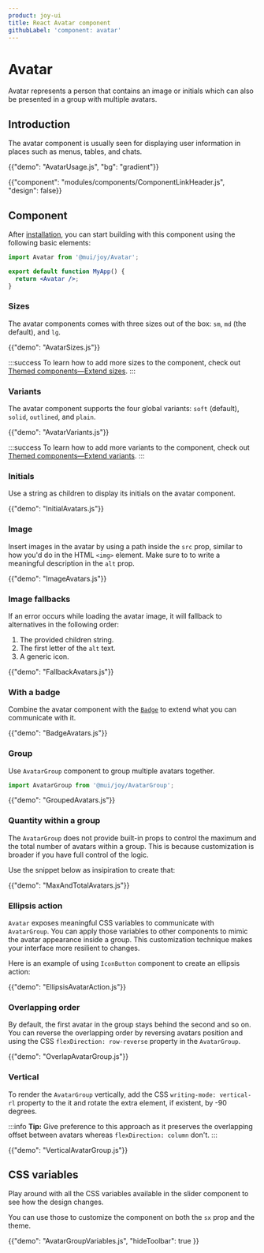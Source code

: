 ```yaml
---
product: joy-ui
title: React Avatar component
githubLabel: 'component: avatar'
---
```


# Avatar

<p class="description">Avatar represents a person that contains an image or initials which can also be presented in a group with multiple avatars.</p>

## Introduction

The avatar component is usually seen for displaying user information in places such as menus, tables, and chats.

{{"demo": "AvatarUsage.js", "bg": "gradient"}}

{{"component": "modules/components/ComponentLinkHeader.js", "design": false}}

## Component

After [installation](/joy-ui/getting-started/installation/), you can start building with this component using the following basic elements:

```jsx
import Avatar from '@mui/joy/Avatar';

export default function MyApp() {
  return <Avatar />;
}
```

### Sizes

The avatar components comes with three sizes out of the box: `sm`, `md` (the default), and `lg`.

{{"demo": "AvatarSizes.js"}}

:::success
To learn how to add more sizes to the component, check out [Themed components—Extend sizes](/joy-ui/customization/themed-components/#extend-sizes).
:::

### Variants

The avatar component supports the four global variants: `soft` (default), `solid`, `outlined`, and `plain`.

{{"demo": "AvatarVariants.js"}}

:::success
To learn how to add more variants to the component, check out [Themed components—Extend variants](/joy-ui/customization/themed-components/#extend-variants).
:::

### Initials

Use a string as children to display its initials on the avatar component.

{{"demo": "InitialAvatars.js"}}

### Image

Insert images in the avatar by using a path inside the `src` prop, similar to how you'd do in the HTML `<img>` element.
Make sure to to write a meaningful description in the `alt` prop.

{{"demo": "ImageAvatars.js"}}

### Image fallbacks

If an error occurs while loading the avatar image, it will fallback to alternatives in the following order:

1. The provided children string.
2. The first letter of the `alt` text.
3. A generic icon.

{{"demo": "FallbackAvatars.js"}}

### With a badge

Combine the avatar component with the [`Badge`](/joy-ui/react-badge/) to extend what you can communicate with it.

{{"demo": "BadgeAvatars.js"}}

### Group

Use `AvatarGroup` component to group multiple avatars together.

```jsx
import AvatarGroup from '@mui/joy/AvatarGroup';
```

{{"demo": "GroupedAvatars.js"}}

### Quantity within a group

The `AvatarGroup` does not provide built-in props to control the maximum and the total number of avatars within a group.
This is because customization is broader if you have full control of the logic.

Use the snippet below as insipiration to create that:

{{"demo": "MaxAndTotalAvatars.js"}}

### Ellipsis action

`Avatar` exposes meaningful CSS variables to communicate with `AvatarGroup`.
You can apply those variables to other components to mimic the avatar appearance inside a group.
This customization technique makes your interface more resilient to changes.

Here is an example of using `IconButton` component to create an ellipsis action:

{{"demo": "EllipsisAvatarAction.js"}}

### Overlapping order

By default, the first avatar in the group stays behind the second and so on.
You can reverse the overlapping order by reversing avatars position and using the CSS `flexDirection: row-reverse` property in the `AvatarGroup`.

{{"demo": "OverlapAvatarGroup.js"}}

### Vertical

To render the `AvatarGroup` vertically, add the CSS `writing-mode: vertical-rl` property to the it and rotate the extra element, if existent, by -90 degrees.

:::info
**Tip:** Give preference to this approach as it preserves the overlapping offset between avatars whereas `flexDirection: column` don't.
:::

{{"demo": "VerticalAvatarGroup.js"}}

## CSS variables

Play around with all the CSS variables available in the slider component to see how the design changes.

You can use those to customize the component on both the `sx` prop and the theme.

{{"demo": "AvatarGroupVariables.js", "hideToolbar": true }}
